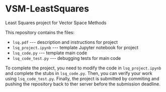# VSM-LeastSquares
Least Squares project for Vector Space Methods

This repository contains the files:

- ``lsq.pdf`` --- description and instructions for project
- ``lsq_project.ipynb`` --- template Jupyter notebook for project
- ``lsq_code.py`` --- template main code
- ``lsq_code_test.py`` --- debugging tests for main code

To complete the project, you need to modify the code in ``lsq_project.ipynb`` and complete the stubs in ``lsq_code.py``.
Then, you can verify your work using ``lsq_code_test.py``.
Finally, the project is submitted by commiting and pushing the repository back to ther server before the submission deadline.
